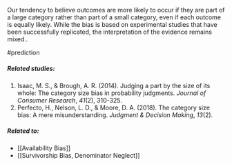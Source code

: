 Our tendency to believe outcomes are more likely to occur if they are part of a large category rather than part of a small category, even if each outcome is equally likely. While the bias is based on experimental studies that have been successfully replicated, the interpretation of the evidence remains mixed..

#prediction 

##### Related studies: 

1. Isaac, M. S., & Brough, A. R. (2014). Judging a part by the size of its whole: The category size bias in probability judgments. _Journal of Consumer Research_, _41_(2), 310-325.
2. Perfecto, H., Nelson, L. D., & Moore, D. A. (2018). The category size bias: A mere misunderstanding. _Judgment & Decision Making_, _13_(2).

##### Related to:

- [[Availability Bias]] 
- [[Survivorship Bias, Denominator Neglect]] 